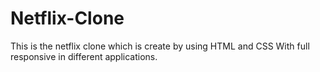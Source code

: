 # Netflix-Clone
This is the netflix clone which is create by using HTML and CSS With full responsive in different applications. 
